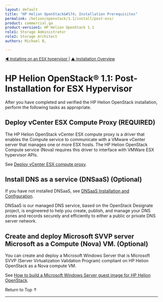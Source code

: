 ```yaml
---
layout: default
title: "HP Helion OpenStack&#174; Installation Prerequisites"
permalink: /helion/openstack/1.1/install/post-esx/
product: commercial.ga
product-version1: HP Helion OpenStack 1.1
role1: Storage Administrator
role2: Storage Architect
authors: Michael B, 

---
```

<!--PUBLISHED-->


<script>

function PageRefresh {
onLoad="window.refresh"
}

PageRefresh();

</script>

<p style="font-size: small;"><a href="/helion/openstack/1.1/install/esx"> &#9664; Installing on an ESX hypervisor </a> | <a href="/helion/openstack/1.1/install/overview/test/">&#9650; Installation Overview</a>  </p> 


# HP Helion OpenStack&#174; 1.1: Post-Installation for ESX Hypervisor

After you have completed and verified the HP Helion OpenStack installation, perform the following tasks as appropriate.

## Deploy vCenter ESX Compute Proxy **(REQUIRED)**

The HP Helion OpenStack vCenter ESX compute proxy is a driver that enables the Compute service to communicate with a VMware vCenter server that manages one or more ESX hosts. The HP Helion OpenStack Compute service (Nova) requires this driver to interface with VMWare ESX hypervisor APIs.

See [Deploy vCenter ESX compute proxy](/helion/openstack/1.1/install/esx/proxy/).


## Install DNS as a service (DNSaaS) **(Optional)**

If you have not installed DNSaaS, see [DNSaaS Installation and Configuration](/helion/openstack/1.1/install/dnsaas/).

DNSaaS is our managed DNS service, based on the OpenStack Designate project, is engineered to help you create, publish, and manage your DNS zones and records securely and efficiently to either a public or private DNS server network.

## Create and deploy Microsoft SVVP server Microsoft as a Compute (Nova) VM. **(Optional)**

You can create and deploy a Microsoft Windows Server that is Microsoft SVVP (Server Virtualization Validation Program) compliant on HP Helion OpenStack as a Nova compute VM. 

See [How to build a Microsoft Windows Server guest image for HP Helion OpenStack](/helion/openstack/1.1/create-deploy/certified-microsoft-windows/guest-image/).


<a href="#top" style="padding:14px 0px 14px 0px; text-decoration: none;"> Return to Top &#8593; </a>



---
